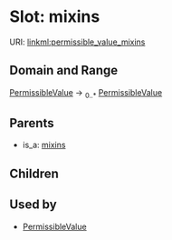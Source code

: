 
# Slot: mixins




URI: [linkml:permissible_value_mixins](https://w3id.org/linkml/permissible_value_mixins)


## Domain and Range

[PermissibleValue](PermissibleValue.md) &#8594;  <sub>0..\*</sub> [PermissibleValue](PermissibleValue.md)

## Parents

 *  is_a: [mixins](mixins.md)

## Children


## Used by

 * [PermissibleValue](PermissibleValue.md)
